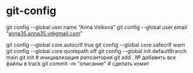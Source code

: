 # git-config
git config --global user.name “Anna Volkova”
git config --global user.email “anna35.anna35.v@gmail.com”

git config --global core.autocrlf true
git config --global core.safecrlf warn
git config --global core.quotepath off
git config --global init.defaultBranch main
git init # инициализация репозитория
git add . № добавить все файлы в track
git commit -m "описание" # сделать комит